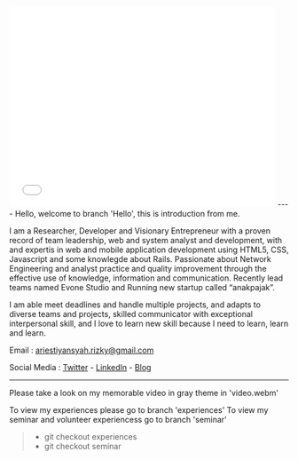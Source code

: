 <iframe width="480" height="360" src="video.webm" frameborder="0"> </iframe>
----
Hello, welcome to branch 'Hello', this is introduction from me.

I am a Researcher, Developer and Visionary Entrepreneur with a proven record of team leadership, web and system analyst and development, with and expertis in web and mobile application development using HTML5, CSS, Javascript and some knowlegde about Rails. Passionate about Network Engineering and analyst practice and quality improvement through the effective use of knowledge, information and communication. Recently lead teams named Evone Studio and Running new startup called “anakpajak”.

I am able meet deadlines and handle multiple projects, and adapts to diverse teams and projects, skilled
communicator with exceptional interpersonal skill, and I love to learn new skill because I need to learn,
learn and learn.

Email : <ariestiyansyah.rizky@gmail.com>

Social Media : [Twitter](http://twitter.com/ariestiyansyah) - [LinkedIn](http://linkedin.com/in/ariestiyansyah) - [Blog](http://oonlab.com)

----
Please take a look on my memorable video in gray theme in 'video.webm'

To view my experiences please go to branch 'experiences'
To view my seminar and volunteer experiencess go to branch 'seminar'

> *	git checkout experiences
> *	git checkout seminar
